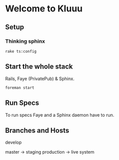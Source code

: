 Welcome to Kluuu
================

Setup
-----

### Thinking sphinx

    rake ts:config


Start the whole stack
---------------------

Rails, Faye (PrivatePub) & Sphinx.

    foreman start
    

Run Specs
---------

To run specs Faye and a Sphinx daemon have to run.


Branches and Hosts
------------------

develop

master     -> staging
production -> live system
